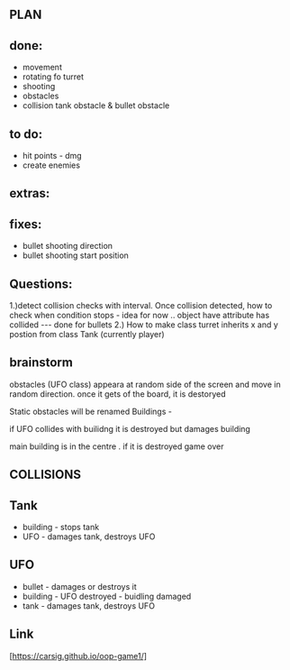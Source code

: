 ## PLAN

## done:

- movement
- rotating fo turret
- shooting
- obstacles
- collision tank obstacle & bullet obstacle

## to do:

- hit points - dmg
- create enemies

## extras:

## fixes:

- bullet shooting direction
- bullet shooting start position

##

## Questions:

1.)detect collision checks with interval. Once collision detected, how to check when condition stops - idea for now .. object have attribute has collided --- done for bullets
2.) How to make class turret inherits x and y postion from class Tank (currently player)

##

## brainstorm

obstacles (UFO class) appeara at random side of the screen and move in random direction.
once it gets of the board, it is destoryed

Static obstacles will be renamed Buildings -

if UFO collides with builidng it is destroyed but damages building

main building is in the centre . if it is destroyed game over

## COLLISIONS

## Tank

- building - stops tank
- UFO - damages tank, destroys UFO

## UFO

- bullet - damages or destroys it
- building - UFO destroyed - buidling damaged
- tank - damages tank, destroys UFO

## Link

[https://carsig.github.io/oop-game1/]
